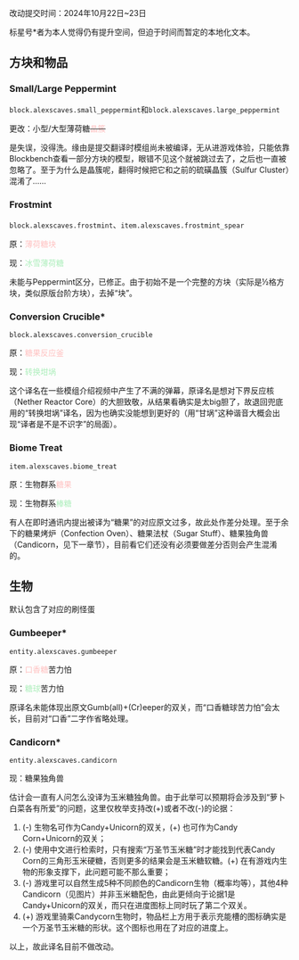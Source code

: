 改动提交时间：2024年10月22日~23日

标星号*者为本人觉得仍有提升空间，但迫于时间而暂定的本地化文本。
## 方块和物品
### Small/Large Peppermint
`block.alexscaves.small_peppermint`和`block.alexscaves.large_peppermint`

更改：小型/大型薄荷糖<s><span style="color: #ffc1c0">晶簇</span></s>

是失误，没得洗。缘由是提交翻译时模组尚未被编译，无从进游戏体验，只能依靠Blockbench查看一部分方块的模型，眼错不见这个就被跳过去了，之后也一直被忽略了。至于为什么是晶簇呢，翻得时候把它和之前的硫磺晶簇（Sulfur Cluster）混淆了……

### Frostmint
`block.alexscaves.frostmint`、`item.alexscaves.frostmint_spear`

原：<span style="color: #ffc1c0">薄荷糖块</span>

现：<span style="color: #aceebb">冰雪薄荷糖</span>

未能与Peppermint区分，已修正。由于初始不是一个完整的方块（实际是½格方块，类似原版台阶方块），去掉“块”。

### Conversion Crucible*
`block.alexscaves.conversion_crucible`

原：<span style="color: #ffc1c0">糖果反应釜</span>

现：<span style="color: #aceebb">转换坩埚</span>

这个译名在一些模组介绍视频中产生了不满的弹幕，原译名是想对下界反应核（Nether Reactor Core）的大胆致敬，从结果看确实是太big胆了，故退回兜底用的“转换坩埚”译名，因为也确实没能想到更好的（用“甘埚”这种谐音大概会出现“译者是不是不识字”的局面）。

### Biome Treat
`item.alexscaves.biome_treat`

原：生物群系<span style="color: #ffc1c0">糖果</span>

现：生物群系<span style="color: #aceebb">棒糖</span>

有人在即时通讯内提出被译为“糖果”的对应原文过多，故此处作差分处理。至于余下的糖果烤炉（Confection Oven）、糖果法杖（Sugar Stuff）、糖果独角兽（Candicorn，见下一章节），目前看它们还没有必须要做差分否则会产生混淆的。

## 生物

默认包含了对应的刷怪蛋

### Gumbeeper*
`entity.alexscaves.gumbeeper`

原：<span style="color: #ffc1c0">口香糖</span>苦力怕

现：<span style="color: #aceebb">糖球</span>苦力怕

原译名未能体现出原文Gumb(all)+(Cr)eeper的双关，而“口香糖球苦力怕”会太长，目前对“口香”二字作省略处理。

### Candicorn*

`entity.alexscaves.candicorn`

现：糖果独角兽

估计会一直有人问怎么没译为玉米糖独角兽。由于此举可以预期将会涉及到“萝卜白菜各有所爱”的问题，这里仅枚举支持改(+)或者不改(-)的论据：

1. (-) 生物名可作为Candy+Unicorn的双关，(+) 也可作为Candy Corn+Unicorn的双关；
2. (-) 使用中文进行检索时，只有搜索“万圣节玉米糖”时才能找到代表Candy Corn的三角形玉米硬糖，否则更多的结果会是玉米糖软糖。(+) 在有游戏内生物的形象支撑下，此问题可能不那么重要；
3. (-) 游戏里可以自然生成5种不同颜色的Candicorn生物（概率均等），其他4种Candicorn（见图片）并非玉米糖配色，由此更倾向于论据1是Candy+Unicorn的双关，而只在进度图标上同时玩了第二个双关。
4. (+) 游戏里骑乘Candycorn生物时，物品栏上方用于表示充能槽的图标确实是一个万圣节玉米糖的形状。这个图标也用在了对应的进度上。

以上，故此译名目前不做改动。